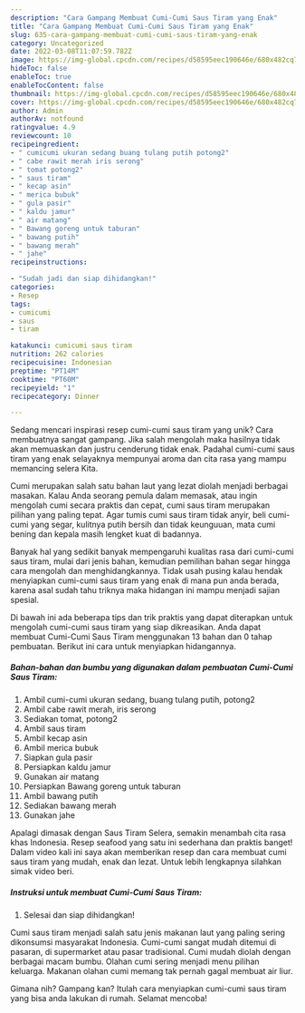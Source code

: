 ```yaml
---
description: "Cara Gampang Membuat Cumi-Cumi Saus Tiram yang Enak"
title: "Cara Gampang Membuat Cumi-Cumi Saus Tiram yang Enak"
slug: 635-cara-gampang-membuat-cumi-cumi-saus-tiram-yang-enak
category: Uncategorized
date: 2022-03-08T11:07:59.782Z
image: https://img-global.cpcdn.com/recipes/d58595eec190646e/680x482cq70/cumi-cumi-saus-tiram-foto-resep-utama.jpg
hideToc: false
enableToc: true
enableTocContent: false
thumbnail: https://img-global.cpcdn.com/recipes/d58595eec190646e/680x482cq70/cumi-cumi-saus-tiram-foto-resep-utama.jpg
cover: https://img-global.cpcdn.com/recipes/d58595eec190646e/680x482cq70/cumi-cumi-saus-tiram-foto-resep-utama.jpg
author: Admin
authorAv: notfound
ratingvalue: 4.9
reviewcount: 10
recipeingredient:
- " cumicumi ukuran sedang buang tulang putih potong2"
- " cabe rawit merah iris serong"
- " tomat potong2"
- " saus tiram"
- " kecap asin"
- " merica bubuk"
- " gula pasir"
- " kaldu jamur"
- " air matang"
- " Bawang goreng untuk taburan"
- " bawang putih"
- " bawang merah"
- " jahe"
recipeinstructions:

- "Sudah jadi dan siap dihidangkan!"
categories:
- Resep
tags:
- cumicumi
- saus
- tiram

katakunci: cumicumi saus tiram 
nutrition: 262 calories
recipecuisine: Indonesian
preptime: "PT14M"
cooktime: "PT60M"
recipeyield: "1"
recipecategory: Dinner

---
```





Sedang mencari inspirasi resep cumi-cumi saus tiram yang unik? Cara membuatnya sangat gampang. Jika salah mengolah maka hasilnya tidak akan memuaskan dan justru cenderung tidak enak. Padahal cumi-cumi saus tiram yang enak selayaknya mempunyai aroma dan cita rasa yang mampu memancing selera Kita.





Cumi merupakan salah satu bahan laut yang lezat diolah menjadi berbagai masakan. Kalau Anda seorang pemula dalam memasak, atau ingin mengolah cumi secara praktis dan cepat, cumi saus tiram merupakan pilihan yang paling tepat. Agar tumis cumi saus tiram tidak anyir, beli cumi-cumi yang segar, kulitnya putih bersih dan tidak keunguuan, mata cumi bening dan kepala masih lengket kuat di badannya.

Banyak hal yang sedikit banyak mempengaruhi kualitas rasa dari cumi-cumi saus tiram, mulai dari jenis bahan, kemudian pemilihan bahan segar hingga cara mengolah dan menghidangkannya. Tidak usah pusing kalau hendak menyiapkan cumi-cumi saus tiram yang enak di mana pun anda berada, karena asal sudah tahu triknya maka hidangan ini mampu menjadi sajian spesial.






Di bawah ini ada beberapa tips dan trik praktis yang dapat diterapkan untuk mengolah cumi-cumi saus tiram yang siap dikreasikan. Anda dapat membuat Cumi-Cumi Saus Tiram menggunakan 13 bahan dan 0 tahap pembuatan. Berikut ini cara untuk menyiapkan hidangannya.

<!--inarticleads1-->

##### Bahan-bahan dan bumbu yang digunakan dalam pembuatan Cumi-Cumi Saus Tiram:

1. Ambil  cumi-cumi ukuran sedang, buang tulang putih, potong2
1. Ambil  cabe rawit merah, iris serong
1. Sediakan  tomat, potong2
1. Ambil  saus tiram
1. Ambil  kecap asin
1. Ambil  merica bubuk
1. Siapkan  gula pasir
1. Persiapkan  kaldu jamur
1. Gunakan  air matang
1. Persiapkan  Bawang goreng untuk taburan
1. Ambil  bawang putih
1. Sediakan  bawang merah
1. Gunakan  jahe


Apalagi dimasak dengan Saus Tiram Selera, semakin menambah cita rasa khas Indonesia. Resep seafood yang satu ini sederhana dan praktis banget! Dalam video kali ini saya akan memberikan resep dan cara membuat cumi saus tiram yang mudah, enak dan lezat. Untuk lebih lengkapnya silahkan simak video beri. 

<!--inarticleads2-->

##### Instruksi untuk membuat Cumi-Cumi Saus Tiram:


1. Selesai dan siap dihidangkan!

Cumi saus tiram menjadi salah satu jenis makanan laut yang paling sering dikonsumsi masyarakat Indonesia. Cumi-cumi sangat mudah ditemui di pasaran, di supermarket atau pasar tradisional. Cumi mudah diolah dengan berbagai macam bumbu. Olahan cumi sering menjadi menu pilihan keluarga. Makanan olahan cumi memang tak pernah gagal membuat air liur. 

Gimana nih? Gampang kan? Itulah cara menyiapkan cumi-cumi saus tiram yang bisa anda lakukan di rumah. Selamat mencoba!

